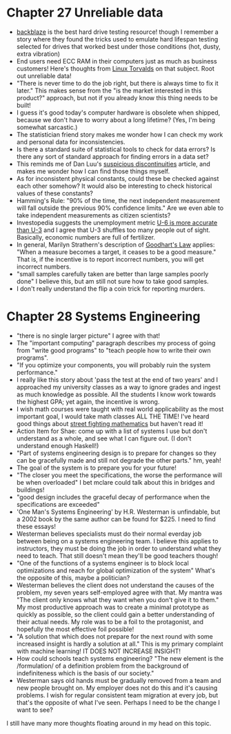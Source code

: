 # Chapter 27 Unreliable data
* [backblaze](https://www.backblaze.com/b2/hard-drive-test-data.html) is the best hard drive testing resource!
  though I remember a story where they found the tricks used to emulate hard lifespan testing selected for drives that worked best under those conditions (hot, dusty, extra vibration)
* End users need ECC RAM in their computers just as much as business customers! Here's thoughts from [Linux Torvalds](https://www.extremetech.com/computing/318832-linus-tovalds-blames-intel-for-killing-ecc-ram-in-consumer-systems) on that subject. Root out unreliable data!
* "There is never time to do the job right, but there is always time to fix it later." This makes sense from the "is the market interested in this product?" approach, but not if you already know this thing needs to be built!
* I guess it's good today's computer hardware is obsolete when shipped, because we don't have to worry about a long lifetime? (Yes, I'm being somewhat sarcastic.)
* The statistician friend story makes me wonder how I can check my work and personal data for inconsistencies.
* Is there a standard suite of statistical tools to check for data errors? Is there any sort of standard approach for finding errors in a data set?
* This reminds me of Dan Luu's [suspicious discontinuities](https://danluu.com/discontinuities/) article, and makes me wonder how I can find those things myself.
* As for inconsistent physical constants, could these be checked against each other somehow? It would also be interesting to check historical values of these constants?
* Hamming's Rule: "90% of the time, the next independent measurement will fall outside the previous 90% confidence limits." Are we even able to take independent measurements as citizen scientists?
* Investopedia suggests the unemployment metric [U-6 is more accurate than U-3](https://www.investopedia.com/articles/investing/080415/true-unemployment-rate-u6-vs-u3.asp) and I agree that U-3 shuffles too many people out of sight. Basically, economic numbers are full of fertilizer.
* In general, Marilyn Strathern's description of [Goodhart's Law](https://en.wikipedia.org/wiki/Goodhart%27s_law) applies: "When a measure becomes a target, it ceases to be a good measure." That is, if the incentive is to report incorrect numbers, you will get incorrect numbers.
* "small samples carefully taken are better than large samples poorly done" I believe this, but am still not sure how to take good samples.
* I don't really understand the flip a coin trick for reporting murders.

# Chapter 28 Systems Engineering
* "there is no single larger picture" I agree with that!
* The "important computing" paragraph describes my process of going from "write good programs" to "teach people how to write their own programs".
* "If you optimize your components, you will probably ruin the system performance."
* I really like this story about 'pass the test at the end of two years' and I approached my university classes as a way to ignore grades and ingest as much knowledge as possible. All the students I know work towards the highest GPA; yet again, the incentive is wrong.
* I wish math courses were taught with real world applicability as the most important goal, I would take math classes ALL THE TIME! I've heard good things about [street fighting mathematics](https://mitpress.mit.edu/books/street-fighting-mathematics) but haven't read it!
* Action Item for Shae: come up with a list of systems I use but don't understand as a whole, and see what I can figure out. (I don't understand enough Haskell!)
* "Part of systems engineering design is to prepare for changes so they can be gracefully made and still not degrade the other parts." hm, yeah!
* The goal of the system is to prepare you for your future!
* "The closer you meet the specifications, the worse the performance will be when overloaded" I bet mclare could talk about this in bridges and buildings!
* "good design includes the graceful decay of performance when the specifications are exceeded"
* 'One Man's Systems Engineering' by H.R. Westerman is unfindable, but a 2002 book by the same author can be found for $225. I need to find these essays!
* Westerman believes specialists must do their normal everday job between being on a systems engineering team. I believe this applies to instructors, they must be doing the job in order to understand what they need to teach. That still doesn't mean they'll be good teachers though!
* "One of the functions of a systems engineer is to block local optimizations and reach for global optimization of the system" What's the opposite of this, maybe a politician?
* Westerman believes the client does not understand the causes of the problem, my seven years self-employed agree with that. My mantra was "The client only knows what they want when you don't give it to them." My most productive approach was to create a minimal prototype as quickly as possible, so the client could gain a better understanding of their actual needs. My role was to be a foil to the protagonist, and hopefully the most effective foil possible!
* "A solution that which does not prepare for the next round with some increased insight is hardly a solution at all." This is my primary complaint with machine learning! IT DOES NOT INCREASE INSIGHT!
* How could schools teach systems engineering? "The new element is the /formulation/ of a definition problem from the background of indefiniteness which is the basis of our society."
* Westerman says old hands must be gradually removed from a team and new people brought on. My employer does not do this and it's causing problems. I wish for regular consistent team migration at every job, but that's the opposite of what I've seen. Perhaps I need to be the change I want to see?

I still have many more thoughts floating around in my head on this topic.
